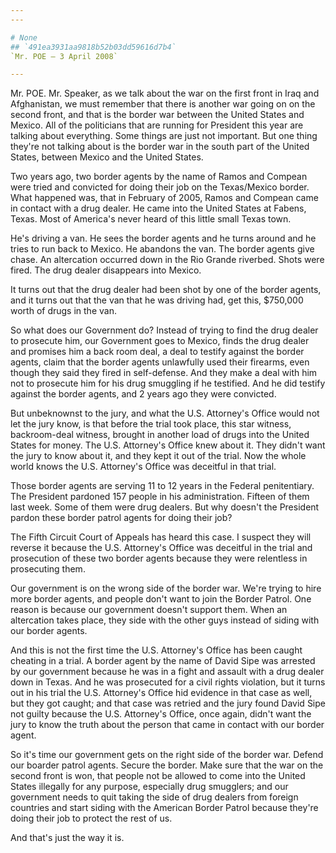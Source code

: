 ```yaml
---
---

# None
## `491ea3931aa9818b52b03dd59616d7b4`
`Mr. POE — 3 April 2008`

---
```



Mr. POE. Mr. Speaker, as we talk about the war on the first front in 
Iraq and Afghanistan, we must remember that there is another war going 
on on the second front, and that is the border war between the United 
States and Mexico. All of the politicians that are running for 
President this year are talking about everything. Some things are just 
not important. But one thing they're not talking about is the border 
war in the south part of the United States, between Mexico and the 
United States.

Two years ago, two border agents by the name of Ramos and Compean 
were tried and convicted for doing their job on the Texas/Mexico 
border. What happened was, that in February of 2005, Ramos and Compean 
came in contact with a drug dealer. He came into the United States at 
Fabens, Texas. Most of America's never heard of this little small Texas 
town.

He's driving a van. He sees the border agents and he turns around and 
he tries to run back to Mexico. He abandons the van. The border agents 
give chase. An altercation occurred down in the Rio Grande riverbed. 
Shots were fired. The drug dealer disappears into Mexico.

It turns out that the drug dealer had been shot by one of the border 
agents, and it turns out that the van that he was driving had, get 
this, $750,000 worth of drugs in the van.

So what does our Government do? Instead of trying to find the drug 
dealer to prosecute him, our Government goes to Mexico, finds the drug 
dealer and promises him a back room deal, a deal to testify against the 
border agents, claim that the border agents unlawfully used their 
firearms, even though they said they fired in self-defense. And they 
make a deal with him not to prosecute him for his drug smuggling if he 
testified. And he did testify against the border agents, and 2 years 
ago they were convicted.



But unbeknownst to the jury, and what the U.S. Attorney's Office 
would not let the jury know, is that before the trial took place, this 
star witness, backroom-deal witness, brought in another load of drugs 
into the United States for money. The U.S. Attorney's Office knew about 
it. They didn't want the jury to know about it, and they kept it out of 
the trial. Now the whole world knows the U.S. Attorney's Office was 
deceitful in that trial.

Those border agents are serving 11 to 12 years in the Federal 
penitentiary. The President pardoned 157 people in his administration. 
Fifteen of them last week. Some of them were drug dealers. But why 
doesn't the President pardon these border patrol agents for doing their 
job?

The Fifth Circuit Court of Appeals has heard this case. I suspect 
they will reverse it because the U.S. Attorney's Office was deceitful 
in the trial and prosecution of these two border agents because they 
were relentless in prosecuting them.

Our government is on the wrong side of the border war. We're trying 
to hire more border agents, and people don't want to join the Border 
Patrol. One reason is because our government doesn't support them. When 
an altercation takes place, they side with the other guys instead of 
siding with our border agents.

And this is not the first time the U.S. Attorney's Office has been 
caught cheating in a trial. A border agent by the name of David Sipe 
was arrested by our government because he was in a fight and assault 
with a drug dealer down in Texas. And he was prosecuted for a civil 
rights violation, but it turns out in his trial the U.S. Attorney's 
Office hid evidence in that case as well, but they got caught; and that 
case was retried and the jury found David Sipe not guilty because the 
U.S. Attorney's Office, once again, didn't want the jury to know the 
truth about the person that came in contact with our border agent.

So it's time our government gets on the right side of the border war. 
Defend our boarder patrol agents. Secure the border. Make sure that the 
war on the second front is won, that people not be allowed to come into 
the United States illegally for any purpose, especially drug smugglers; 
and our government needs to quit taking the side of drug dealers from 
foreign countries and start siding with the American Border Patrol 
because they're doing their job to protect the rest of us.

And that's just the way it is.

